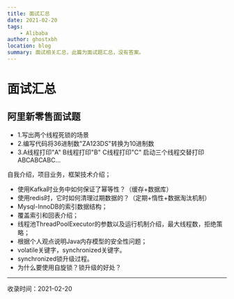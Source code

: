 ```yaml
---
title: 面试汇总
date: 2021-02-20
tags:
    - Alibaba
author: ghostxbh
location: blog
summary: 面试相关汇总，此篇为面试题汇总，没有答案。
---
```

# 面试汇总

## 阿里新零售面试题

- 1.写出两个线程死锁的场景
- 2.编写代码将36进制数"ZA123DS"转换为10进制数
- 3.A线程打印"A" B线程打印"B" C线程打印"C" 启动三个线程交替打印ABCABCABC... 

自我介绍，项目业务，框架技术介绍；

- 使用Kafka时业务中如何保证了幂等性？（缓存+数据库）
- 使用redis时，它时如何清理过期数据的？（定期+惰性+数据淘汰机制）
- Mysql-InnoDB的索引数据结构；
- 覆盖索引和回表介绍；
- 线程池ThreadPoolExecutor的参数以及运行机制介绍，最大线程数，拒绝策略；
- 根据个人观点说明Java内存模型的安全性问题；
- volatile关键字，synchronized关键字。
- synchronized锁升级过程。
- 为什么要使用自旋锁？锁升级的好处？

---
收录时间：2021-02-20

<Vssue :title="$title" />